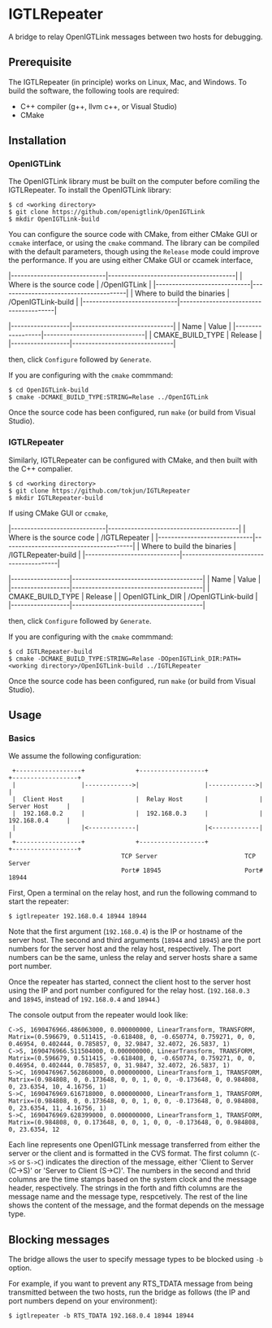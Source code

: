 # IGTLRepeater
A bridge to relay OpenIGTLink messages between two hosts for debugging.

## Prerequisite

The IGTLRepeater (in principle) works on Linux, Mac, and Windows. To build the software, the following tools are required:

- C++ compiler (g++, llvm c++, or Visual Studio)
- CMake

## Installation

### OpenIGTLink

The OpenIGTLink library must be built on the computer before comiling the IGTLRepeater. To install the OpenIGTLink library:

~~~~
$ cd <working directory>
$ git clone https://github.com/openigtlink/OpenIGTLink
$ mkdir OpenIGTLink-build
~~~~

You can configure the source code with CMake, from either CMake GUI or `ccmake` interface, or using the `cmake` command. The library can be compiled with the default parameters, though using the `Release` mode could improve the performance. If you are using either CMake GUI or ccamek interface,

|-----------------------------|---------------------------------------|
| Where is the source code    | <working directory>/OpenIGTLink       |
|-----------------------------|---------------------------------------|
| Where to build the binaries | <working directory>/OpenIGTLink-build |
|-----------------------------|---------------------------------------|


|------------------|-------------------------------|
| Name             | Value                         |
|------------------|-------------------------------|
| CMAKE_BUILD_TYPE | Release                       |
|------------------|-------------------------------|

then, click `Configure` followed by `Generate`.

If you are configuring with the `cmake` commmand:

~~~~
$ cd OpenIGTLink-build
$ cmake -DCMAKE_BUILD_TYPE:STRING=Relase ../OpenIGTLink
~~~~

Once the source code has been configured, run `make` (or build from Visual Studio).


### IGTLRepeater

Similarly, IGTLRepeater can be configured with CMake, and then built with the C++ compalier.

~~~~
$ cd <working directory>
$ git clone https://github.com/tokjun/IGTLRepeater
$ mkdir IGTLRepeater-build
~~~~

If using CMake GUI or `ccmake`, 

|-----------------------------|----------------------------------------|
| Where is the source code    | <working directory>/IGTLRepeater       |
|-----------------------------|----------------------------------------|
| Where to build the binaries | <working directory>/IGTLRepeater-build |
|-----------------------------|----------------------------------------|

|------------------|----------------------------------------|
| Name             | Value                                  |
|------------------|----------------------------------------|
| CMAKE_BUILD_TYPE | Release                                |
| OpenIGTLink_DIR  | <working directory>/OpenIGTLink-build  |
|------------------|----------------------------------------|

then, click `Configure` followed by `Generate`.

If you are configuring with the `cmake` commmand:

~~~~
$ cd IGTLRepeater-build
$ cmake -DCMAKE_BUILD_TYPE:STRING=Relase -DOpenIGTLink_DIR:PATH=<working directory>/OpenIGTLink-build ../IGTLRepeater
~~~~

Once the source code has been configured, run `make` (or build from Visual Studio).


## Usage

### Basics
We assume the following configuration:

~~~~
 +------------------+              +------------------+              +------------------+
 |                  |------------->|                  |------------->|                  |
 |  Client Host     |              |  Relay Host      |              |  Server Host     |
 |  192.168.0.2     |              |  192.168.0.3     |              |  192.168.0.4     |
 |                  |<-------------|                  |<-------------|                  |
 +------------------+              +------------------+              +------------------+
                               TCP Server                        TCP Server 
                               Port# 18945                       Port# 18944
~~~~
 
First, Open a terminal on the relay host, and run the following command to start the repeater:

~~~~
$ igtlrepeater 192.168.0.4 18944 18944
~~~~

Note that the first argument (`192.168.0.4`) is the IP or hostname of the server host. The second and third arguments (`18944` and `18945`) are the port numbers for the server host and the relay host, respectively. The port numbers can be the same, unless the relay and server hosts share a same port number.

Once the repeater has started, connect the client host to the server host using the IP and port number configured for the relay host. (`192.168.0.3` and `18945`, instead of `192.168.0.4` and `18944`.)


The console output from the repeater would look like:
~~~~
C->S, 1690476966.486063000, 0.000000000, LinearTransform, TRANSFORM, Matrix=(0.596679, 0.511415, -0.618408, 0, -0.650774, 0.759271, 0, 0, 0.46954, 0.402444, 0.785857, 0, 32.9847, 32.4072, 26.5837, 1)
C->S, 1690476966.511504000, 0.000000000, LinearTransform, TRANSFORM, Matrix=(0.596679, 0.511415, -0.618408, 0, -0.650774, 0.759271, 0, 0, 0.46954, 0.402444, 0.785857, 0, 31.9847, 32.4072, 26.5837, 1)
S->C, 1690476967.562868000, 0.000000000, LinearTransform_1, TRANSFORM, Matrix=(0.984808, 0, 0.173648, 0, 0, 1, 0, 0, -0.173648, 0, 0.984808, 0, 23.6354, 10, 4.16756, 1)
S->C, 1690476969.616718000, 0.000000000, LinearTransform_1, TRANSFORM, Matrix=(0.984808, 0, 0.173648, 0, 0, 1, 0, 0, -0.173648, 0, 0.984808, 0, 23.6354, 11, 4.16756, 1)
S->C, 1690476969.628399000, 0.000000000, LinearTransform_1, TRANSFORM, Matrix=(0.984808, 0, 0.173648, 0, 0, 1, 0, 0, -0.173648, 0, 0.984808, 0, 23.6354, 12
~~~~

Each line represents one OpenIGTLink message transferred from either the server or the client and is formatted in the CVS format. The first column (`C->S` or `S->C`) indicates the direction of the message, either 'Client to Server (C->S)' or 'Server to Client (S->C)'. The numbers in the second and thrid columns are the time stamps based on the system clock and the message header, respectively. The strings in the forth and fifth columns are the message name and the message type, respcetively. The rest of the line shows the content of the message, and the format depends on the message type.


## Blocking messages

The bridge allows the user to specify message types to be blocked using `-b` option. 

For example, if you want to prevent any RTS_TDATA message from being transmitted between the two hosts, run the bridge as follows (the IP and port numbers depend on your environment):

~~~~
$ igtlrepeater -b RTS_TDATA 192.168.0.4 18944 18944
~~~~






